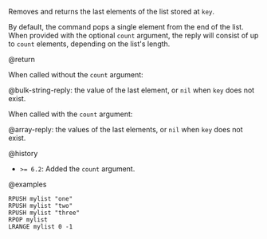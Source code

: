 Removes and returns the last elements of the list stored at `key`.

By default, the command pops a single element from the end of the list.
When provided with the optional `count` argument, the reply will consist of up
to `count` elements, depending on the list's length.

@return

When called without the `count` argument:

@bulk-string-reply: the value of the last element, or `nil` when `key` does not exist.

When called with the `count` argument:

@array-reply: the values of the last elements, or `nil` when `key` does not exist.

@history

* `>= 6.2`: Added the `count` argument.

@examples

```cli
RPUSH mylist "one"
RPUSH mylist "two"
RPUSH mylist "three"
RPOP mylist
LRANGE mylist 0 -1
```
